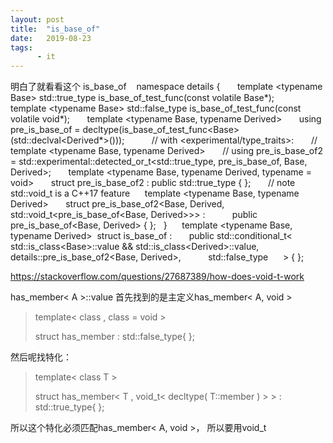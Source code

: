 ```yaml
---
layout: post
title:  "is_base_of"
date:   2019-08-23
tags:
      - it
---
```



明白了就看看这个 is_base_of
  
namespace details { 
     template \<typename Base> std::true_type is_base_of_test_func(const
volatile Base\*); 
     template \<typename Base> std::false_type
is_base_of_test_func(const volatile void\*); 
     template \<typename Base, typename Derived> 
     using pre_is_base_of =
decltype(is_base_of_test_func\<Base>(std::declval\<Derived\*\>())); 
   
     // with \<experimental/type_traits>: 
     // template \<typename Base, typename Derived> 
     // using pre_is_base_of2 =
std::experimental::detected_or_t\<std::true_type, pre_is_base_of, Base,
Derived>; 
     template \<typename Base, typename Derived, typename = void> 
     struct pre_is_base_of2 : public std::true_type { }; 
     // note std::void_t is a C++17 feature
     template \<typename Base, typename Derived> 
     struct pre_is_base_of2\<Base, Derived,
std::void_t\<pre_is_base_of\<Base, Derived>\>\> : 
         public pre_is_base_of\<Base, Derived> { }; 
 } 
   
template \<typename Base, typename Derived> 
struct is_base_of : 
     public std::conditional_t\< 
         std::is_class\<Base>::value &&
std::is_class\<Derived>::value, 
         details::pre_is_base_of2\<Base, Derived>, 
         std::false_type
     > { }; 



<https://stackoverflow.com/questions/27687389/how-does-void-t-work>

has_member\< A \>::value 首先找到的是主定义has_member\< A, void \>

> template\< class , class = void \>
>
> struct has_member : std::false_type{ };

然后呢找特化：

> template\< class T \>
>
> struct has_member\< T , void_t\< decltype( T::member ) > > :
> std::true_type{ };

所以这个特化必须匹配has_member\< A, void \>， 所以要用void_t



